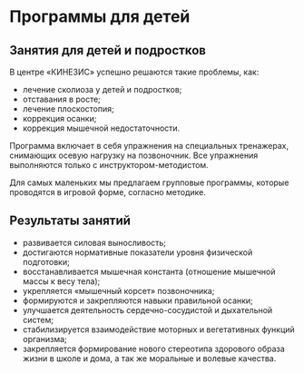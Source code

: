 # Программы для детей

## Занятия для детей и подростков

В центре «КИНЕЗИС» успешно решаются такие проблемы, как:

*   лечение сколиоза у детей и подростков;
*   отставания в росте;
*   лечение плоскостопия;
*   коррекция осанки;
*   коррекция мышечной недостаточности.

Программа включает в себя упражнения на специальных тренажерах, снимающих осевую нагрузку на позвоночник. Все упражнения выполняются только с инструктором-методистом.

Для самых маленьких мы предлагаем групповые программы, которые проводятся в игровой форме, согласно методике.

## Результаты занятий

*   развивается силовая выносливость;
*   достигаются нормативные показатели уровня физической подготовки;
*   восстанавливается мышечная константа (отношение мышечной массы к весу тела);
*   укрепляется «мышечный корсет» позвоночника;
*   формируются и закрепляются навыки правильной осанки;
*   улучшается деятельность сердечно-сосудистой и дыхательной систем;
*   стабилизируется взаимодействие моторных и вегетативных функций организма;
*   закрепляется формирование нового стереотипа здорового образа жизни в школе и дома, а так же моральные и волевые качества.
